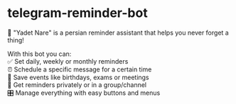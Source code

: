 # telegram-reminder-bot

🤖 "Yadet Nare" is a persian reminder assistant that helps you never forget a thing!

With this bot you can:  
✅ Set daily, weekly or monthly reminders  
⏰ Schedule a specific message for a certain time  
📆 Save events like birthdays, exams or meetings  
📲 Get reminders privately or in a group/channel  
🎛️ Manage everything with easy buttons and menus
